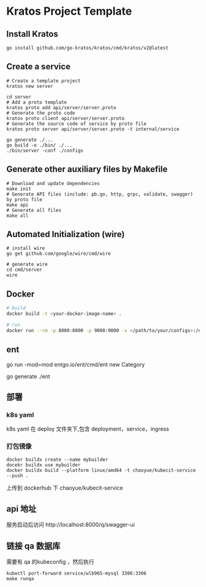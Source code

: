 # Kratos Project Template

## Install Kratos
```
go install github.com/go-kratos/kratos/cmd/kratos/v2@latest
```
## Create a service
```
# Create a template project
kratos new server

cd server
# Add a proto template
kratos proto add api/server/server.proto
# Generate the proto code
kratos proto client api/server/server.proto
# Generate the source code of service by proto file
kratos proto server api/server/server.proto -t internal/service

go generate ./...
go build -o ./bin/ ./...
./bin/server -conf ./configs
```
## Generate other auxiliary files by Makefile
```
# Download and update dependencies
make init
# Generate API files (include: pb.go, http, grpc, validate, swagger) by proto file
make api
# Generate all files
make all
```
## Automated Initialization (wire)
```
# install wire
go get github.com/google/wire/cmd/wire

# generate wire
cd cmd/server
wire
```

## Docker
```bash
# build
docker build -t <your-docker-image-name> .

# run
docker run --rm -p 8000:8000 -p 9000:9000 -v </path/to/your/configs>:/data/conf <your-docker-image-name>
```



## ent

go run -mod=mod entgo.io/ent/cmd/ent new Category

go generate ./ent


## 部署

### k8s yaml
k8s yaml 在 deploy 文件夹下,包含 deployment，service，ingress

### 打包镜像

```shell
docker buildx create --name mybuilder
docekr buildx use mybuilder
docker buildx build --platform linux/amd64 -t chaoyue/kubecit-service --push .
```

上传到 dockerhub 下 chaoyue/kubecit-service 


## api 地址 

服务启动后访问 http://localhost:8000/q/swagger-ui


## 链接 qa 数据库

需要有 qa 的kubeconfig ，然后执行

```shell
kubectl port-forward service/wlb965-mysql 3306:3306
make runqa
```

